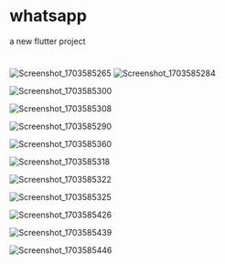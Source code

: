 # whatsapp
a new flutter project
 


#
#
![Screenshot_1703585265](https://github.com/Cideepkrishnan/WhatsApp/assets/145324710/054536f9-19ba-499f-8f79-b014847647fd)
 
![Screenshot_1703585284](https://github.com/Cideepkrishnan/WhatsApp/assets/145324710/2a8f3a97-1301-4b8e-856f-814cd008a544)

![Screenshot_1703585300](https://github.com/Cideepkrishnan/WhatsApp/assets/145324710/658ded0a-1a41-4e4e-9057-b38db60b0e79)

![Screenshot_1703585308](https://github.com/Cideepkrishnan/WhatsApp/assets/145324710/43b9af95-ce05-472b-959d-8ab1c7a94e23)

![Screenshot_1703585290](https://github.com/Cideepkrishnan/WhatsApp/assets/145324710/0b6e7d86-2a96-4d53-81f9-d9b525cfb56c)

![Screenshot_1703585360](https://github.com/Cideepkrishnan/WhatsApp/assets/145324710/adf98f12-74d5-40c1-9272-7800f584319f)

![Screenshot_1703585318](https://github.com/Cideepkrishnan/WhatsApp/assets/145324710/f86b6cd7-a732-470a-8b9d-fc08dca89245)

![Screenshot_1703585322](https://github.com/Cideepkrishnan/WhatsApp/assets/145324710/8f1a49cd-7aa3-4ff0-b721-e3d95512f439)

![Screenshot_1703585325](https://github.com/Cideepkrishnan/WhatsApp/assets/145324710/dd073050-1ef4-420a-b8af-8da1ee220d37)

![Screenshot_1703585426](https://github.com/Cideepkrishnan/WhatsApp/assets/145324710/08a0a46a-b7f4-4402-8a00-679ce459a2d6)

![Screenshot_1703585439](https://github.com/Cideepkrishnan/WhatsApp/assets/145324710/9bc2495b-1a05-4210-8695-f15e8b2fca44)

![Screenshot_1703585446](https://github.com/Cideepkrishnan/WhatsApp/assets/145324710/9cea55e1-21e0-44d2-9b20-e29fcca51518)
